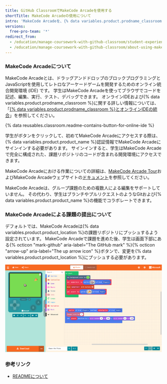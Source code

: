 ```yaml
---
title: GitHub ClassroomでMakeCode Arcadeを使用する
shortTitle: MakeCode Arcadeの使用について
intro: 'MakeCode Arcadeを、{% data variables.product.prodname_classroom %}の課題のためのオンラインIDEとして設定できます。'
versions:
  free-pro-team: '*'
redirect_from:
  - /education/manage-coursework-with-github-classroom/student-experience-makecode
  - /education/manage-coursework-with-github-classroom/about-using-makecode-arcade-with-github-classroom
---
```

### MakeCode Arcadeについて

MakeCode Arcadeとは、ドラッグアンドドロップのブロックプログラミングとJavaScriptを使用してレトロなアーケードゲームを開発するためのオンライン統合開発環境 (IDE) です。 学生はMakeCode Arcadeを使ってブラウザでコードを記述、編集、実行、テスト、デバッグできます。 オンラインIDEおよび{% data variables.product.prodname_classroom %}に関する詳しい情報については、「[{% data variables.product.prodname_classroom %}とオンラインIDEの統合](/education/manage-coursework-with-github-classroom/integrate-github-classroom-with-an-online-ide)」を参照してください。

{% data reusables.classroom.readme-contains-button-for-online-ide %}

学生がボタンをクリックして、初めてMakeCode Arcadeにアクセスする際は、{% data variables.product.product_name %}認証情報でMakeCode Arcadeにサインインする必要があります。 サインインすると、学生はMakeCode Arcadeで完全に構成された、課題リポジトリのコードが含まれる開発環境にアクセスできます。

MakeCode Arcadeにおける作業についての詳細は、[MakeCode Arcade Tour](https://arcade.makecode.com/ide-tour)およびMakeCode Arcadeウェブサイトの[ドキュメント](https://arcade.makecode.com/docs)を参照してください。

MakeCode Arcadeは、グループ課題のための複数人による編集をサポートしていません。 その代わり、学生はブランチやプルリクエストのようなGitおよび{% data variables.product.product_name %}の機能でコラボレートできます。

### MakeCode Arcadeによる課題の提出について

デフォルトでは、MakeCode Arcadeは{% data variables.product.product_location %}の課題リポジトリにプッシュするよう設定されています。 MakeCode Arcadeで課題を進めた後、学生は画面下部にある{% octicon "mark-github" aria-label="The GitHub mark" %}{% octicon "arrow-up" aria-label="The up arrow icon" %}ボタンで、変更を{% data variables.product.product_location %}にプッシュする必要があります。

![MakeCode Arcadeのバージョン管理機能](/assets/images/help/classroom/ide-makecode-arcade-version-control-button.png)

### 参考リンク

- [READMEについて](/github/creating-cloning-and-archiving-repositories/about-readmes)
